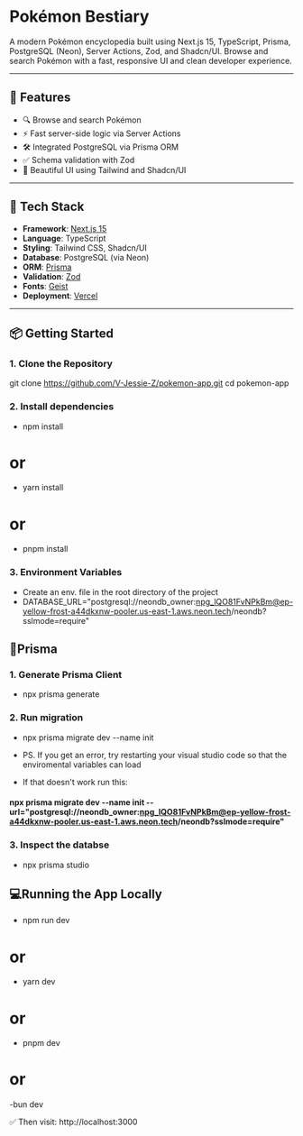 # Pokémon Bestiary

A modern Pokémon encyclopedia built using Next.js 15, TypeScript, Prisma, PostgreSQL (Neon), Server Actions, Zod, and Shadcn/UI. Browse and search Pokémon with a fast, responsive UI and clean developer experience.

---

## 🚀 Features

- 🔍 Browse and search Pokémon
- ⚡ Fast server-side logic via Server Actions
- 🛠️ Integrated PostgreSQL via Prisma ORM
- ✅ Schema validation with Zod
- 🎨 Beautiful UI using Tailwind and Shadcn/UI

---

## 🧱 Tech Stack

- **Framework**: [Next.js 15](https://nextjs.org/)
- **Language**: TypeScript
- **Styling**: Tailwind CSS, Shadcn/UI
- **Database**: PostgreSQL (via Neon)
- **ORM**: [Prisma](https://www.prisma.io/)
- **Validation**: [Zod](https://zod.dev)
- **Fonts**: [Geist](https://vercel.com/font)
- **Deployment**: [Vercel](https://vercel.com)

---

## 📦 Getting Started

### 1. Clone the Repository

git clone https://github.com/V-Jessie-Z/pokemon-app.git
cd pokemon-app

### 2. Install dependencies

- npm install
# or
- yarn install
# or
- pnpm install

### 3. Environment Variables

- Create an env. file in the root directory of the project
- DATABASE_URL="postgresql://neondb_owner:npg_lQO81FvNPkBm@ep-yellow-frost-a44dkxnw-pooler.us-east-1.aws.neon.tech/neondb?sslmode=require"

## 🧠Prisma 

### 1. Generate Prisma Client

- npx prisma generate

### 2. Run migration

- npx prisma migrate dev --name init
  
- PS. If you get an error, try restarting your visual studio code so that the enviromental variables can load
- If that doesn't work run this:
#### npx prisma migrate dev --name init --url="postgresql://neondb_owner:npg_lQO81FvNPkBm@ep-yellow-frost-a44dkxnw-pooler.us-east-1.aws.neon.tech/neondb?sslmode=require"


### 3. Inspect the databse

- npx prisma studio


## 💻Running the App Locally

- npm run dev
# or
- yarn dev
# or
- pnpm dev
# or
-bun dev


✅ Then visit: http://localhost:3000

